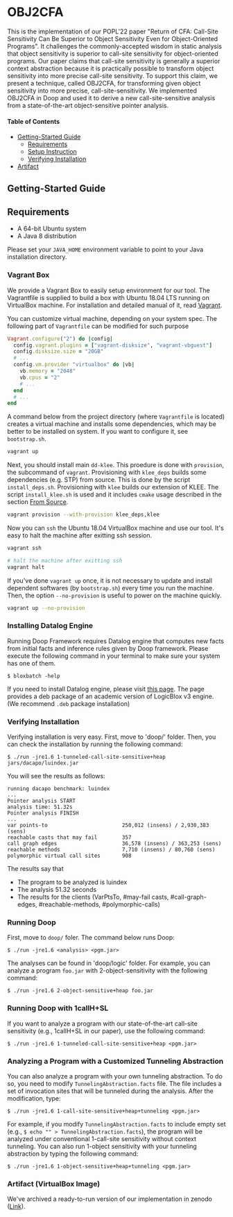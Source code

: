 # OBJ2CFA
This is the implementation of our POPL'22 paper "Return of CFA: Call-Site Sensitivity Can Be Superior to Object Sensitivity Even for Object-Oriented Programs". It challenges the commonly-accepted wisdom in static analysis that object sensitivity is superior to call-site sensitivity for object-oriented programs. Our paper claims that call-site sensitivity is generally a superior context abstraction because it is practically possible to transform object sensitivity into more precise call-site sensitivity. To support this claim, we present a technique, called OBJ2CFA, for transforming given object sensitivity into more precise, call-site-sensitivity. We implemented OBJ2CFA in Doop and used it to derive a new call-site-sensitive analysis from a state-of-the-art object-sensitive pointer analysis.

#### Table of Contents

* [Getting-Started Guide](#Getting-Started-Guide)
  * [Requirements](#Requirements)
  * [Setup Instruction](#Setup-Instruction)
  * [Verifying Installation](#Verifying-Installation)
* [Artifact](#Artfact)

## Getting-Started Guide

## Requirements

- A 64-bit Ubuntu system
- A Java 8 distribution

Please set your `JAVA_HOME` environment variable to point to your Java installation directory.

### Vagrant Box
We provide a Vagrant Box to easily setup environment for our tool. The Vagrantfile is supplied to build a box with Ubuntu 18.04 LTS running on VirtualBox machine. For installation and detailed manual of it, read [Vagrant](https://vagrantup.com).


You can customize virtual machine, depending on your system spec. The following part of `Vagrantfile` can be modified for such purpose

```ruby
Vagrant.configure("2") do |config|
  config.vagrant.plugins = ["vagrant-disksize", "vagrant-vbguest"]
  config.disksize.size = "20GB"
  # ...
  config.vm.provider "virtualbox" do |vb|
    vb.memory = "2048"
    vb.cpus = "2"
    # ...
  end  
  # ...
end
```

A command below from the project directory (where `Vagrantfile` is located) creates a virtual machine and installs some dependencies, which may be better to be installed on system. If you want to configure it, see `bootstrap.sh`.

```sh
vagrant up
```

Next, you should install main `dd-klee`. This proedure is done with `provision`, the subcommand of `vagrant`. Provisioning with `klee_deps` builds some dependencies (e.g. STP) from source. This is done by the script `install_deps.sh`. Provisioning with `klee` builds our extension of KLEE. The script `install_klee.sh` is used and it includes `cmake` usage described in the section [From Source](#From-Source).

```sh
vagrant provision --with-provision klee_deps,klee
```

Now you can `ssh` the Ubuntu 18.04 VirtualBox machine and use our tool. It's easy to halt the machine after exitting ssh session.

```sh
vagrant ssh

# halt the machine after exitting ssh
vagrant halt
```

If you've done `vagrant up` once, it is not necessary to update and install dependent softwares (by `bootstrap.sh`) every time you run the machine. Then, the option  `--no-provision` is useful to power on the machine quickly.

```sh
vagrant up --no-provision
```





### Installing Datalog Engine

Running Doop Framework requires Datalog engine that computes new facts from initial facts and inference rules given by Doop framework. Please execute the following command in your terminal to make sure your system has one of them.

```
$ bloxbatch -help
```

If you need to install Datalog engine, please visit [this page](http://snf-705535.vm.okeanos.grnet.gr/agreement.html). The page provides a deb package of an academic version of LogicBlox v3 engine. (We recommend `.deb` package installation)

### Verifying Installation

Verifying installation is very easy. First, move to 'doop/' folder. Then, you can check the installation by running the following command:

```
$ ./run -jre1.6 1-tunneled-call-site-sensitive+heap jars/dacapo/luindex.jar
```

You will see the results as follows:

```
running dacapo benchmark: luindex
...
Pointer analysis START
analysis time: 51.32s
Pointer analysis FINISH
...
var points-to                        250,012 (insens) / 2,930,383 (sens)
reachable casts that may fail        357
call graph edges                     36,578 (insens) / 363,253 (sens)
reachable methods                    7,710 (insens) / 80,760 (sens)
polymorphic virtual call sites       908

```

The results say that

- The program to be analyzed is luindex
- The analysis 51.32 seconds
- The results for the clients (VarPtsTo, #may-fail casts, #call-graph-edges, #reachable-methods, #polymorphic-calls)

### Running Doop
First, move to `doop/` foler. The command below runs Doop:

```
$ ./run -jre1.6 <analysis> <pgm.jar>
```

The analyses can be found in 'doop/logic' folder. For example, you can analyze a program `foo.jar` with 2-object-sensitivity with the following command:

```
$ ./run -jre1.6 2-object-sensitive+heap foo.jar
```

 
### Running Doop with 1callH+SL
If you want to analyze a program with our state-of-the-art call-site sensitivity (e.g., 1callH+SL in our paper), use the following command:
 
```
$ ./run -jre1.6 1-tunneled-call-site-sensitive+heap <pgm.jar>
```

### Analyzing a Program with a Customized Tunneling Abstraction
You can also analyze a program with your own tunneling abstraction. To do so, you need to modify `TunnelingAbstraction.facts` file. The file includes a set of invocation sites that will be tunneled during the analysis. After the modification, type:

```
$ ./run -jre1.6 1-call-site-sensitive+heap+tunneling <pgm.jar>
```

For example, if you modify `TunnelingAbstraction.facts` to include empty set (e.g., `$ echo "" > TunnelingAbstraction.facts`), the program will be analyzed under conventional 1-call-site sensitivity without context tunneling. You can also run 1-object sensitivity with your tunneling abstraction by typing the following command:

```
$ ./run -jre1.6 1-object-sensitive+heap+tunneling <pgm.jar>
```


### Artifact (VirtualBox Image)
We've archived a ready-to-run version of our implementation in zenodo ([Link](https://zenodo.org/record/5652640#.YYjZq3UzYwY)).

